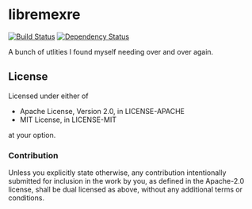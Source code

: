 libremexre
==========

[![Build Status](https://travis-ci.org/remexre/libremexre.svg?branch=master)](https://travis-ci.org/remexre/libremexre) [![Dependency Status](https://deps.rs/repo/github/remexre/libremexre/status.svg)](https://deps.rs/repo/github/remexre/libremexre)

A bunch of utlities I found myself needing over and over again.

License
-------

Licensed under either of

-	Apache License, Version 2.0, in LICENSE-APACHE
-	MIT License, in LICENSE-MIT

at your option.

### Contribution

Unless you explicitly state otherwise, any contribution intentionally submitted for inclusion in the work by you, as defined in the Apache-2.0 license, shall be dual licensed as above, without any additional terms or conditions.
